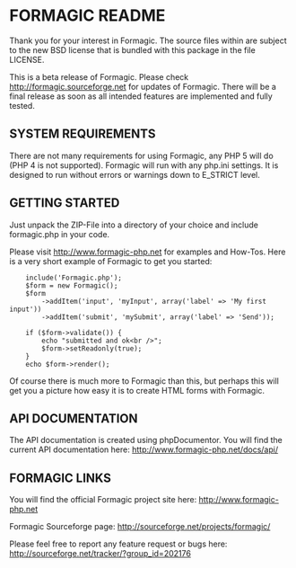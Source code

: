 FORMAGIC README
===============

Thank you for your interest in Formagic.
The source files within are subject to the new BSD license that is bundled
with this package in the file LICENSE.

This is a beta release of Formagic. Please check http://formagic.sourceforge.net
for updates of Formagic. There will be a final release as soon as all intended
features are implemented and fully tested.


SYSTEM REQUIREMENTS
-------------------
There are not many requirements for using Formagic, any PHP 5 will do (PHP 4 is
not supported). Formagic will run with any php.ini settings. It is designed to
run without errors or warnings down to E_STRICT level.


GETTING STARTED
---------------
Just unpack the ZIP-File into a directory of your choice and include
formagic.php in your code.

Please visit http://www.formagic-php.net for examples and How-Tos.
Here is a very short example of Formagic to get you started:


        include('Formagic.php');
        $form = new Formagic();
        $form
            ->addItem('input', 'myInput', array('label' => 'My first input'))
            ->addItem('submit', 'mySubmit', array('label' => 'Send'));
    
        if ($form->validate()) {
            echo "submitted and ok<br />";
            $form->setReadonly(true);
        }
        echo $form->render();


Of course there is much more to Formagic than this, but perhaps this will get
you a picture how easy it is to create HTML forms with Formagic.


API DOCUMENTATION
-----------------
The API documentation is created using phpDocumentor.
You will find the current API documentation here:
http://www.formagic-php.net/docs/api/


FORMAGIC LINKS
--------------
You will find the official Formagic project site here:
http://www.formagic-php.net

Formagic Sourceforge page:
http://sourceforge.net/projects/formagic/

Please feel free to report any feature request or bugs here:
http://sourceforge.net/tracker/?group_id=202176

